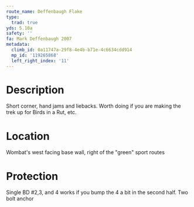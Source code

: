 ```yaml
---
route_name: Deffenbaugh Flake
type:
  trad: true
yds: 5.10a
safety: ''
fa: Mark Deffenbaugh 2007
metadata:
  climb_id: 0a11747a-29f8-4e4b-b71e-4c6634cdd914
  mp_id: '119265868'
  left_right_index: '11'
---
```

# Description
Short corner, hand jams and liebacks. Worth doing if you are making the trek up for Birds in a Rut, etc.

# Location
Wombat's west facing base wall, right of the "green" sport routes

# Protection
Single BD #2,3, and 4 works if you bump the 4 a bit in the second half. Two bolt anchor
